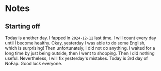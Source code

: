 # Notes
## Starting off
Today is another day. I fapped in `2024-12-12` last time. I will count every day until I become healthy. Okay, yesterday I was able to do some English, which is surprising! Then unfortunately, I did not do anything. I waited for a long time by just being outside, then I went to shopping. Then I did nothing useful. Nevertheless, I will fix yesterday's mistakes. Today is 3rd day of NoFap. Good luck everyone.